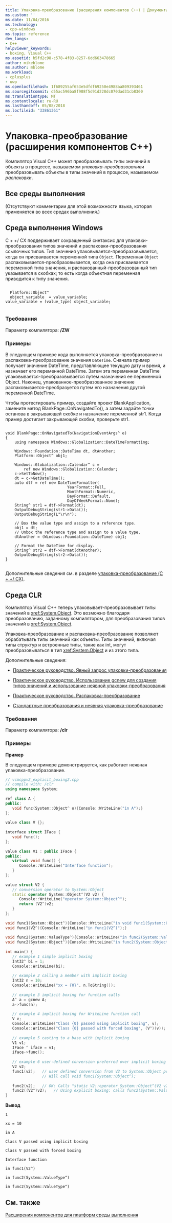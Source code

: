 ```yaml
---
title: Упаковка-преобразование (расширения компонентов C++) | Документы Microsoft
ms.custom: ''
ms.date: 11/04/2016
ms.technology:
- cpp-windows
ms.topic: reference
dev_langs:
- C++
helpviewer_keywords:
- boxing, Visual C++
ms.assetid: b5fd2c98-c578-4f83-8257-6dd663478665
author: mikeblome
ms.author: mblome
ms.workload:
- cplusplus
- uwp
ms.openlocfilehash: 1f689255af653e5dfdf69250e4988aa809393461
ms.sourcegitcommit: d55ac596ba8f908f5d91d228dc070dad31cb8360
ms.translationtype: MT
ms.contentlocale: ru-RU
ms.lasthandoff: 05/08/2018
ms.locfileid: "33861361"
---
```

# <a name="boxing--c-component-extensions"></a>Упаковка-преобразование (расширения компонентов C++)
Компилятор Visual C++ может преобразовывать типы значений в объекты в процессе, называемом *упаковка-преобразование*и преобразовывать объекты в типы значений в процессе, называемом *распаковки*.  
  
## <a name="all-runtimes"></a>Все среды выполнения  
 (Отсутствуют комментарии для этой возможности языка, которая применяется во всех средах выполнения.)  
  
## <a name="windows-runtime"></a>Среда выполнения Windows  
 C + +/ CX поддерживает сокращенный синтаксис для упаковки-преобразования типов значений и распаковки-преобразования ссылочных типов. Тип значения упаковывается-преобразовывается, когда он присваивается переменной типа `Object`. Переменная `Object` распаковывается-преобразовывается, когда она присваивается переменной типа значения, и распакованный-преобразованный тип указывается в скобках; то есть когда объектная переменная приводится к типу значения.  
  
```  
  
  Platform::Object^  
  object_variable  = value_variable;  
value_variable = (value_type) object_variable;  
  
```  
  
### <a name="requirements"></a>Требования  
 Параметр компилятора: **/ZW**  
  
### <a name="examples"></a>Примеры  
 В следующем примере кода выполняется упаковка-преобразование и распаковка-преобразование значения `DateTime`. Сначала пример получает значение DateTime, представляющее текущую дату и время, и назначает его переменной DateTime. Затем эта переменная DateTime упаковывается-преобразовывается путем назначения ее переменной Object. Наконец, упакованное-преобразованное значение распаковывается-преобразуется путем его назначения другой переменной DateTime.  
  
 Чтобы протестировать пример, создайте проект BlankApplication, замените метод BlankPage::OnNavigatedTo(), а затем задайте точки останова в закрывающей скобке и назначение переменной str1. Когда пример достигает закрывающей скобки, проверьте str1.  
  
```  
  
void BlankPage::OnNavigatedTo(NavigationEventArgs^ e)  
{  
    using namespace Windows::Globalization::DateTimeFormatting;  
  
    Windows::Foundation::DateTime dt, dtAnother;  
    Platform::Object^ obj1;  
  
    Windows::Globalization::Calendar^ c =   
        ref new Windows::Globalization::Calendar;  
    c->SetToNow();  
    dt = c->GetDateTime();  
    auto dtf = ref new DateTimeFormatter(  
                           YearFormat::Full,   
                           MonthFormat::Numeric,   
                           DayFormat::Default,   
                           DayOfWeekFormat::None);  
    String^ str1 = dtf->Format(dt);  
    OutputDebugString(str1->Data());  
    OutputDebugString(L"\r\n");  
  
    // Box the value type and assign to a reference type.  
    obj1 = dt;  
    // Unbox the reference type and assign to a value type.  
    dtAnother = (Windows::Foundation::DateTime) obj1;  
  
    // Format the DateTime for display.  
    String^ str2 = dtf->Format(dtAnother);  
    OutputDebugString(str2->Data());  
}  
  
```  
  
 Дополнительные сведения см. в разделе [упаковка-преобразование (C + +/ CX)](http://msdn.microsoft.com/library/windows/apps/hh969554.aspx).  
  
## <a name="common-language-runtime"></a>Среда CLR  
 Компилятор Visual C++ теперь упаковывает-преобразовывает типы значений в <xref:System.Object>.  Это возможно благодаря преобразованию, заданному компилятором, для преобразования типов значений в <xref:System.Object>.  
  
 Упаковка-преобразование и распаковка-преобразование позволяют обрабатывать типы значений как объекты. Типы значений, включая типы структур и встроенные типы, такие как int, могут преобразовываться в тип <xref:System.Object> и из этого типа.  
  
 Дополнительные сведения:  
  
-   [Практическое руководство. Явный запрос упаковки-преобразования](../dotnet/how-to-explicitly-request-boxing.md)  
  
-   [Практическое руководство. Использование gcnew для создания типов значений и использование неявной упаковки-преобразования](../dotnet/how-to-use-gcnew-to-create-value-types-and-use-implicit-boxing.md)  
  
-   [Практическое руководство. Распаковка-преобразование](../dotnet/how-to-unbox.md)  
  
-   [Стандартные преобразования и неявная упаковка-преобразование](../dotnet/standard-conversions-and-implicit-boxing.md)  
  
### <a name="requirements"></a>Требования  
 Параметр компилятора: **/clr**  
  
### <a name="examples"></a>Примеры  
 **Пример**  
  
 В следующем примере демонстрируется, как работает неявная упаковка-преобразование.  
  
```cpp  
// vcmcppv2_explicit_boxing2.cpp  
// compile with: /clr  
using namespace System;  
  
ref class A {  
public:  
   void func(System::Object^ o){Console::WriteLine("in A");}  
};  
  
value class V {};  
  
interface struct IFace {  
   void func();  
};  
  
value class V1 : public IFace {  
public:  
   virtual void func() {  
      Console::WriteLine("Interface function");  
   }  
};  
  
value struct V2 {  
   // conversion operator to System::Object  
   static operator System::Object^(V2 v2) {  
      Console::WriteLine("operator System::Object^");  
      return (V2^)v2;  
   }  
};  
  
void func1(System::Object^){Console::WriteLine("in void func1(System::Object^)");}  
void func1(V2^){Console::WriteLine("in func1(V2^)");}  
  
void func2(System::ValueType^){Console::WriteLine("in func2(System::ValueType^)");}  
void func2(System::Object^){Console::WriteLine("in func2(System::Object^)");}  
  
int main() {  
   // example 1 simple implicit boxing  
   Int32^ bi = 1;  
   Console::WriteLine(bi);  
  
   // example 2 calling a member with implicit boxing  
   Int32 n = 10;  
   Console::WriteLine("xx = {0}", n.ToString());  
  
   // example 3 implicit boxing for function calls  
   A^ a = gcnew A;  
   a->func(n);  
  
   // example 4 implicit boxing for WriteLine function call  
   V v;  
   Console::WriteLine("Class {0} passed using implicit boxing", v);  
   Console::WriteLine("Class {0} passed with forced boxing", (V^)(v));   // force boxing  
  
   // example 5 casting to a base with implicit boxing  
   V1 v1;  
   IFace ^ iface = v1;  
   iface->func();  
  
   // example 6 user-defined conversion preferred over implicit boxing for function-call parameter matching  
   V2 v2;  
   func1(v2);   // user defined conversion from V2 to System::Object preferred over implicit boxing  
                // Will call void func1(System::Object^);  
  
   func2(v2);   // OK: Calls "static V2::operator System::Object^(V2 v2)"  
   func2((V2^)v2);   // Using explicit boxing: calls func2(System::ValueType^)  
}  
```  
  
 **Вывод**  
  
```Output  
1  
  
xx = 10  
  
in A  
  
Class V passed using implicit boxing  
  
Class V passed with forced boxing  
  
Interface function  
  
in func1(V2^)  
  
in func2(System::ValueType^)  
  
in func2(System::ValueType^)  
```  
  
## <a name="see-also"></a>См. также  
 [Расширения компонентов для платформ среды выполнения](../windows/component-extensions-for-runtime-platforms.md)